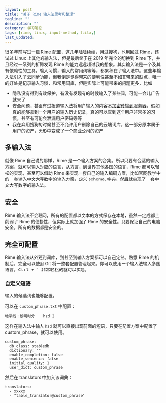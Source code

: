 ```yaml
---
layout: post
title: "关于 Rime 输入法思考和整理"
tagline: ""
description: ""
category: 学习笔记
tags: [rime, linux, input-method, fcitx,]
last_updated:
---
```


很多年前写过一篇 [Rime 配置](/post/2014/11/Rime.html)，这几年陆陆续续，用过搜狗，也用回过 Rime，还试过 Linux 上其他的输入法，但是最后终于在 2019 年完全的切换到 Rime 下，并且经过一系列的折腾发现 Rime 的能力远远超过我的想象。其实输入法是一个及其有依赖性的工具，输入习惯，输入的常用词等等，都累积在了输入法中。这些年输入法引入了云同步功能，但我倒是觉得带来的便利性甚至不如其带来的缺点，唯一的好处是记录输入习惯，和常用词库，但是实际上可能带来的问题更多，比如

- 隐私没有得到有效保护，有没有发现有的时候输入了某些词，可能一会儿广告就来了
- 安全问题，甚至有过报道输入法将用户输入的内容[不加密传输到服务器](https://zh.wikipedia.org/wiki/%E7%99%BE%E5%BA%A6%E8%BE%93%E5%85%A5%E6%B3%95#%E4%BA%89%E8%AE%AE)，假如真的能够拿到一个用户的输入历史记录，真的可以查到这个用户非常多的习惯，甚至有可能会泄漏用户密码等等
- 我在弃用搜狗的时候甚至不允许用户删除自己的云端词库，这一部分原本属于用户的资产，无形中变成了一个商业公司的资产


## 多输入法
就像 Rime 自己说的那样，Rime 是一个输入方案的合集。所以只要有合适的输入方案，就可以输入对应的语言，从方言，到世界其他各国的语言，Rime 都可以轻松的实现，甚至可以借助 Rime 来实现一套自己的输入编码方案，比如官网教学中的一套输入中文大写数字的输入方案，定义 schema, 字典，然后就实现了一套中文大写数字的输入法。


## 安全
Rime 输入法不会联网，所有的配置都以文本的方式保存在本地，虽然一定成都上削弱了 Rime 的便捷性，但实际上就加强了 Rime 的安全性。只要保证自己的电脑安全，所有的数据都是安全的。


## 完全可配置
Rime 输入法从外观到词库，到甚至到输入方案都可以自己定制。熟悉 Rime 的机制后，完全可以使用 Git 将一整套配置管理起来。你可以使用一个输入法输入多国语言，<kbd>Ctrl</kdb> + <kbd>\`</kbd> 非常轻松的就可以实现。

### 自定义短语
输入的候选词也能够配置，

可以在 `custom_phrase.txt` 中配置：

	地平线：黎明时分	hzd	2

这样在输入法中输入 `hzd` 就可以直接出现前面的短语，只要在配置方案中配置了 custom_phrase，就可以使用。

	custom_phrase:
	  db_class: stabledb
	  dictionary: ""
	  enable_completion: false
	  enable_sentence: false
	  initial_quality: 1
	  user_dict: custom_phrase

然后在 translators 中加入该词典：

	translators:
	  - xxxxx
	  - "table_translator@custom_phrase"

